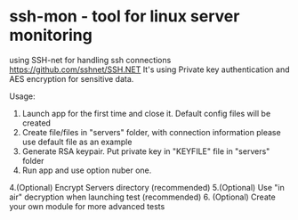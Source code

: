 # ssh-mon - tool for linux server monitoring
using SSH-net for handling ssh connections https://github.com/sshnet/SSH.NET
It's using Private key authentication and AES encryption for sensitive data.
 
Usage:
1. Launch app for the first time and close it. Default config files will be created
2. Create file/files in "servers" folder, with connection information please use default file as an example
3. Generate RSA keypair. Put private key in "KEYFILE" file in "servers" folder
4. Run app and use option nuber one.

4.(Optional) Encrypt Servers directory (recommended)
5.(Optional) Use "in air" decryption when launching test (recommended)
6. (Optional) Create your own module for more advanced tests
